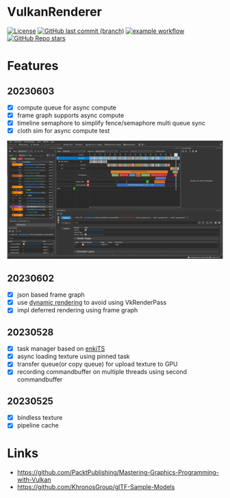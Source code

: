 # VulkanRenderer

[![License][license-img]][license-url]
[![GitHub last commit (branch)][last-commit-img]][last-commit-url]
[![example workflow][ci-img]][ci-url]
[![GitHub Repo stars][star-img]][star-url]

[license-img]: https://img.shields.io/:license-mit-blue.svg?style=flat-square&logo=opensourceinitiative
[license-url]: https://opensource.org/licenses/MIT
[last-commit-img]: https://img.shields.io/github/last-commit/CU-Production/VulkanRenderer/main?style=flat-square&logo=git
[last-commit-url]: https://github.com/CU-Production/VulkanRenderer
[ci-img]: https://img.shields.io/github/actions/workflow/status/CU-Production/VulkanRenderer/build-cpp.yml?style=flat-square&logo=github
[ci-url]: https://github.com/CU-Production/VulkanRenderer/actions
[star-img]: https://img.shields.io/github/stars/CU-Production/VulkanRenderer?logo=github&style=flat-square
[star-url]: .

# Features

## 20230603

- [x] compute queue for async compute
- [x] frame graph supports async compute
- [x] timeline semaphore to simplify fence/semaphore multi queue sync
- [x] cloth sim for async compute test

![async compute](screenshots/Snipaste_2023-06-03_11-50-50.png)

## 20230602

- [x] json based frame graph
- [x] use [dynamic rendering](https://www.khronos.org/blog/streamlining-render-passes) to avoid using VkRenderPass
- [x] impl deferred rendering using frame graph

## 20230528
- [x] task manager based on [enkiTS](https://github.com/dougbinks/enkiTS)
- [x] async loading texture using pinned task
- [x] transfer queue(or copy queue) for upload texture to GPU
- [x] recording commandbuffer on multiple threads using second commandbuffer

## 20230525
- [x] bindless texture
- [x] pipeline cache

# Links

- https://github.com/PacktPublishing/Mastering-Graphics-Programming-with-Vulkan
- https://github.com/KhronosGroup/glTF-Sample-Models
